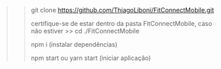 >> git clone https://github.com/ThiagoLiboni/FitConnectMobile.git
>> 
>> certifique-se de estar dentro da pasta FitConnectMobile, caso não estiver >> cd ./FitConnectMobile
>> 
>> npm i (instalar dependências)
>> 
>> npm start ou yarn start (iniciar aplicação)
